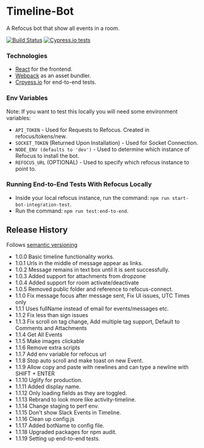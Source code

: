 # Timeline-Bot

A Refocus bot that show all events in a room.

[![Build Status](https://travis-ci.org/salesforce/refocus-bot-timeline.svg?branch=master)](https://travis-ci.org/salesforce/refocus-bot-timeline.svg)
[![Cypress.io tests](https://img.shields.io/badge/cypress.io-tests-green.svg?style=flat-square)](https://cypress.io)

### Technologies
* [React](https://facebook.github.io/react/) for the frontend.
* [Webpack](https://webpack.github.io/) as an asset bundler.
* [Crpyess.io](https://www.cypress.io/) for end-to-end tests.

### Env Variables

Note: If you want to test this locally you will need some environment variables:
* ```API_TOKEN``` - Used for Requests to Refocus. Created in refocus/tokens/new.
* ```SOCKET_TOKEN``` (Returned Upon Installation) - Used for Socket Connection.
* ```NODE_ENV (defaults to 'dev')``` - Used to determine which instance of Refocus to install the bot.
* ```REFOCUS_URL``` (OPTIONAL) - Used to specify which refocus instance to point to.

### Running End-to-End Tests With Refocus Locally
* Inside your local refocus instance, run the command: ```npm run start-bot-integration-test```.
* Run the command: ```npm run test:end-to-end```.

## Release History

Follows [semantic versioning](https://docs.npmjs.com/getting-started/semantic-versioning#semver-for-publishers)
* 1.0.0 Basic timeline functionality works.
* 1.0.1 Urls in the middle of message appear as links.
* 1.0.2 Message remains in text box until it is sent successfully.
* 1.0.3 Added support for attachments from dropzone
* 1.0.4 Added support for room activate/deactivate
* 1.0.5 Removed public folder and reference to refocus-connect.
* 1.1.0 Fix message focus after message sent, Fix UI issues, UTC Times only
* 1.1.1 Uses fullName instead of email for events/messages etc.
* 1.1.2 Fix less than sign issues
* 1.1.3 Fix scroll on tag change, Add multiple tag support, Default to Comments and Attachments
* 1.1.4 Get All Events
* 1.1.5 Make images clickable
* 1.1.6 Remove extra scripts
* 1.1.7 Add env variable for refocus url
* 1.1.8 Stop auto scroll and make toast on new Event.
* 1.1.9 Allow copy and paste with newlines and can type a newline with SHIFT + ENTER
* 1.1.10 Uglify for production.
* 1.1.11 Added display name.
* 1.1.12 Only loading fields as they are toggled.
* 1.1.13 Rebrand to look more like activity-timeline.
* 1.1.14 Change staging to perf env.
* 1.1.15 Don't show Slack Events in Timeline.
* 1.1.16 Clean up config.js
* 1.1.17 Added botName to config file.
* 1.1.18 Upgraded packages for npm audit.
* 1.1.19 Setting up end-to-end tests.
